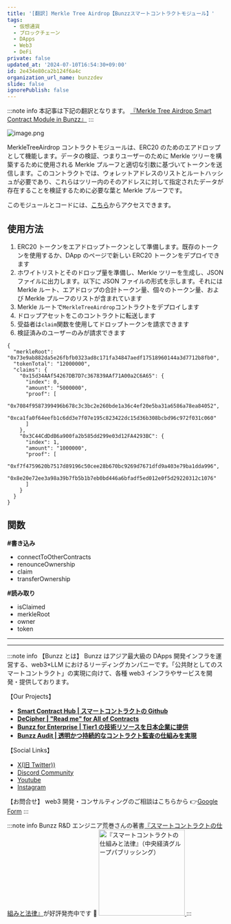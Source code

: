 ```yaml
---
title: '[翻訳] Merkle Tree Airdrop【Bunzzスマートコントラクトモジュール】'
tags:
  - 仮想通貨
  - ブロックチェーン
  - DApps
  - Web3
  - DeFi
private: false
updated_at: '2024-07-10T16:54:30+09:00'
id: 2e434e80ca2b124f6a4c
organization_url_name: bunzzdev
slide: false
ignorePublish: false
---
```

:::note info
本記事は下記の翻訳となります。
[『Merkle Tree Airdrop Smart Contract Module in Bunzz』](https://blog.bunzz.dev/merkle-tree-airdrop-smart-contract-module-in-bunzz/)
:::

![image.png](https://qiita-image-store.s3.ap-northeast-1.amazonaws.com/0/1926720/9e27aae6-89d6-0b84-0a55-02210c2d475a.png)

MerkleTreeAirdrop コントラクトモジュールは、ERC20 のためのエアドロップとして機能します。データの検証、つまりユーザーのために Merkle ツリーを構築するために使用される Merkle プルーフと適切な引数に基づいてトークンを送信します。このコントラクトでは、ウォレットアドレスのリストとルートハッシュが必要であり、これらはツリー内のそのアドレスに対して指定されたデータが存在することを検証するために必要な葉と Merkle プルーフです。

このモジュールとコードには、[こちら](https://bit.ly/3UraBEX)からアクセスできます。

## 使用方法

1.  ERC20 トークンをエアドロップトークンとして準備します。既存のトークンを使用するか、DApp のページで新しい ERC20 トークンをデプロイできます
2.  ホワイトリストとそのドロップ量を準備し、Merkle ツリーを生成し、JSON ファイルに出力します。以下に JSON ファイルの形式を示します。それには Merkle ルート、エアドロップの合計トークン量、個々のトークン量、および Merkle プルーフのリストが含まれています
3.  Merkle ルートで`MerkleTreeAirdrop`コントラクトをデプロイします
4.  ドロップアセットをこのコントラクトに転送します
5.  受益者は`claim`関数を使用してドロップトークンを請求できます
6.  検証済みのユーザーのみが請求できます

```
{
  "merkleRoot": "0x73e9ab882da5e26fbfb0323ad8c171fa34847aedf17518960144a3d7712b8fb0",
  "tokenTotal": "12000000",
  "claims": {
    "0x15d34AAf54267DB7D7c367839AAf71A00a2C6A65": {
      "index": 0,
      "amount": "5000000",
      "proof": [
        "0x7084f9587399496b678c3c3bc2e260bde1a36c4ef20e5ba31a6586a78ea84052",
        "0xca1fa0f64eefb1c6dd3e7f07e195c823422dc15d36b308bcbd96c972f031c060"
      ]
    },
    "0x3C44CdDdB6a900fa2b585dd299e03d12FA4293BC": {
      "index": 1,
      "amount": "1000000",
      "proof": [
        "0xf7f4759620b7517d89196c50cee28b670bc9269d7671dfd9a403e79ba1dda996",
        "0x8e20e72ee3a98a39b7fb5b1b7eb0bd446a6bfadf5ed012e0f5d29220312c1076"
      ]
    }
  }
}
```

## 関数

**#書き込み**

- connectToOtherContracts
- renounceOwnership
- claim
- transferOwnership

**#読み取り**

- isClaimed
- merkleRoot
- owner
- token

---

---

:::note info
【Bunzz とは】
Bunzz はアジア最大級の DApps 開発インフラを運営する、web3×LLM におけるリーディングカンパニーです。「公共財としてのスマートコントラクト」の実現に向けて、各種 web3 インフラやサービスを開発・提供しております。

【Our Projects】

- **[Smart Contract Hub | スマートコントラクトの Github](https://www.bunzz.dev/)**
- **[DeCipher | "Read me" for All of Contracts](https://www.bunzz.dev/decipher)**
- **[Bunzz for Enterprise | Tier1 の技術リソースを日本企業に提供](https://enterprise.bunzz.dev/ja)**
- **[Bunzz Audit | 透明かつ持続的なコントラクト監査の仕組みを実現](hhttps://www.bunzz.dev/audit)**

【Social Links】

- [X(旧 Twitter))](https://twitter.com/BunzzDev)
- [Discord Community](https://t.co/6hHgssJdvW)
- [Youtube](https://www.youtube.com/@bunzzdev)
- [Instagram](https://www.instagram.com/bunzzdev/)

【お問合せ】
web3 開発・コンサルティングのご相談はこちらから 👉[Google Form](https://forms.gle/4tgQjWSw2MMMZW6E6)
:::

:::note info
Bunzz R&D エンジニア荒巻さんの著書[『スマートコントラクトの仕組みと法律』](https://amzn.to/3V03sNH)が好評発売中です 📕
<a href="https://amzn.to/3V03sNH" rel="nofollow" referrerpolicy="no-referrer-when-downgrade">
<img
    src="https://m.media-amazon.com/images/I/81wopoZ1K4L._SY522_.jpg"
    alt="『スマートコントラクトの仕組みと法律』（中央経済グループパブリッシング）"
    width="200px"
    height="auto"
    Style="border: 0px;"
  />
</a>
:::

